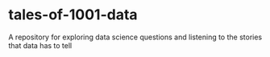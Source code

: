 # tales-of-1001-data
A repository for exploring data science questions and listening to the stories that data has to tell
